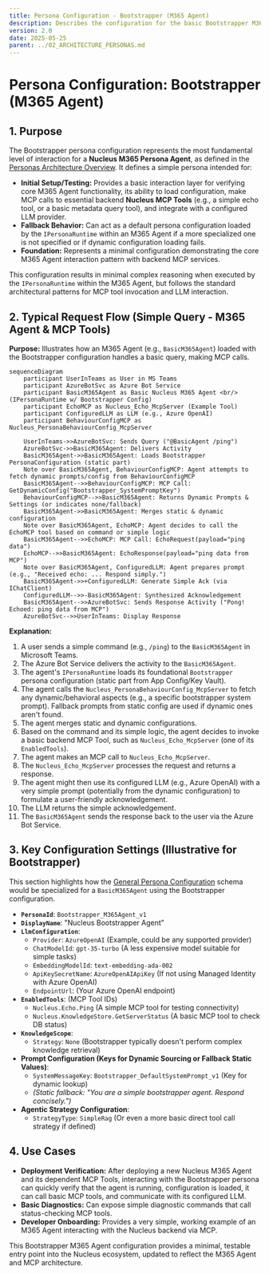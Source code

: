 ```yaml
---
title: Persona Configuration - Bootstrapper (M365 Agent)
description: Describes the configuration for the basic Bootstrapper M365 Persona Agent, serving as a foundation or fallback, using MCP Tools.
version: 2.0
date: 2025-05-25
parent: ../02_ARCHITECTURE_PERSONAS.md
---
```


# Persona Configuration: Bootstrapper (M365 Agent)

## 1. Purpose

The Bootstrapper persona configuration represents the most fundamental level of interaction for a **Nucleus M365 Persona Agent**, as defined in the [Personas Architecture Overview](../02_ARCHITECTURE_PERSONAS.md). It defines a simple persona intended for:

*   **Initial Setup/Testing:** Provides a basic interaction layer for verifying core M365 Agent functionality, its ability to load configuration, make MCP calls to essential backend **Nucleus MCP Tools** (e.g., a simple echo tool, or a basic metadata query tool), and integrate with a configured LLM provider.
*   **Fallback Behavior:** Can act as a default persona configuration loaded by the `IPersonaRuntime` within an M365 Agent if a more specialized one is not specified or if dynamic configuration loading fails.
*   **Foundation:** Represents a minimal configuration demonstrating the core M365 Agent interaction pattern with backend MCP services.

This configuration results in minimal complex reasoning when executed by the `IPersonaRuntime` within the M365 Agent, but follows the standard architectural patterns for MCP tool invocation and LLM interaction.

## 2. Typical Request Flow (Simple Query - M365 Agent & MCP Tools)

**Purpose:** Illustrates how an M365 Agent (e.g., `BasicM365Agent`) loaded with the Bootstrapper configuration handles a basic query, making MCP calls.

```mermaid
sequenceDiagram
    participant UserInTeams as User in MS Teams
    participant AzureBotSvc as Azure Bot Service
    participant BasicM365Agent as Basic Nucleus M365 Agent <br/> (IPersonaRuntime w/ Bootstrapper Config)
    participant EchoMCP as Nucleus_Echo_McpServer (Example Tool)
    participant ConfiguredLLM as LLM (e.g., Azure OpenAI)
    participant BehaviourConfigMCP as Nucleus_PersonaBehaviourConfig_McpServer

    UserInTeams->>AzureBotSvc: Sends Query ("@BasicAgent /ping")
    AzureBotSvc->>BasicM365Agent: Delivers Activity
    BasicM365Agent->>BasicM365Agent: Loads Bootstrapper PersonaConfiguration (static part)
    Note over BasicM365Agent, BehaviourConfigMCP: Agent attempts to fetch dynamic prompts/config from BehaviourConfigMCP
    BasicM365Agent-->>BehaviourConfigMCP: MCP Call: GetDynamicConfig("Bootstrapper_SystemPromptKey")
    BehaviourConfigMCP-->>BasicM365Agent: Returns Dynamic Prompts & Settings (or indicates none/fallback)
    BasicM365Agent->>BasicM365Agent: Merges static & dynamic configuration
    Note over BasicM365Agent, EchoMCP: Agent decides to call the EchoMCP tool based on command or simple logic
    BasicM365Agent-->>EchoMCP: MCP Call: EchoRequest(payload="ping data")
    EchoMCP-->>BasicM365Agent: EchoResponse(payload="ping data from MCP")
    Note over BasicM365Agent, ConfiguredLLM: Agent prepares prompt (e.g., "Received echo: ... Respond simply.")
    BasicM365Agent->>+ConfiguredLLM: Generate Simple Ack (via IChatClient)
    ConfiguredLLM-->>-BasicM365Agent: Synthesized Acknowledgement
    BasicM365Agent-->>AzureBotSvc: Sends Response Activity ("Pong! Echoed: ping data from MCP")
    AzureBotSvc-->>UserInTeams: Display Response
```

**Explanation:**
1.  A user sends a simple command (e.g., `/ping`) to the `BasicM365Agent` in Microsoft Teams.
2.  The Azure Bot Service delivers the activity to the `BasicM365Agent`.
3.  The agent's `IPersonaRuntime` loads its foundational `Bootstrapper` persona configuration (static part from App Config/Key Vault).
4.  The agent calls the `Nucleus_PersonaBehaviourConfig_McpServer` to fetch any dynamic/behavioral aspects (e.g., a specific bootstrapper system prompt). Fallback prompts from static config are used if dynamic ones aren't found.
5.  The agent merges static and dynamic configurations.
6.  Based on the command and its simple logic, the agent decides to invoke a basic backend MCP Tool, such as `Nucleus_Echo_McpServer` (one of its `EnabledTools`).
7.  The agent makes an MCP call to `Nucleus_Echo_McpServer`.
8.  The `Nucleus_Echo_McpServer` processes the request and returns a response.
9.  The agent might then use its configured LLM (e.g., Azure OpenAI) with a very simple prompt (potentially from the dynamic configuration) to formulate a user-friendly acknowledgement.
10. The LLM returns the simple acknowledgement.
11. The `BasicM365Agent` sends the response back to the user via the Azure Bot Service.

## 3. Key Configuration Settings (Illustrative for Bootstrapper)

This section highlights how the [General Persona Configuration](./ARCHITECTURE_PERSONAS_CONFIGURATION.md) schema would be specialized for a `BasicM365Agent` using the Bootstrapper configuration.

*   **`PersonaId`**: `Bootstrapper_M365Agent_v1`
*   **`DisplayName`**: "Nucleus Bootstrapper Agent"
*   **`LlmConfiguration`**:
    *   `Provider`: `AzureOpenAI` (Example, could be any supported provider)
    *   `ChatModelId`: `gpt-35-turbo` (A less expensive model suitable for simple tasks)
    *   `EmbeddingModelId`: `text-embedding-ada-002`
    *   `ApiKeySecretName`: `AzureOpenAIApiKey` (If not using Managed Identity with Azure OpenAI)
    *   `EndpointUrl`: (Your Azure OpenAI endpoint)
*   **`EnabledTools`**: (MCP Tool IDs)
    *   `Nucleus.Echo.Ping` (A simple MCP tool for testing connectivity)
    *   `Nucleus.KnowledgeStore.GetServerStatus` (A basic MCP tool to check DB status)
*   **`KnowledgeScope`**:
    *   `Strategy`: `None` (Bootstrapper typically doesn't perform complex knowledge retrieval)
*   **Prompt Configuration (Keys for Dynamic Sourcing or Fallback Static Values)**:
    *   `SystemMessageKey`: `Bootstrapper_DefaultSystemPrompt_v1` (Key for dynamic lookup)
    *   *(Static fallback: "You are a simple bootstrapper agent. Respond concisely.")*
*   **Agentic Strategy Configuration**:
    *   `StrategyType`: `SimpleRag` (Or even a more basic direct tool call strategy if defined)

## 4. Use Cases

*   **Deployment Verification:** After deploying a new Nucleus M365 Agent and its dependent MCP Tools, interacting with the Bootstrapper persona can quickly verify that the agent is running, configuration is loaded, it can call basic MCP tools, and communicate with its configured LLM.
*   **Basic Diagnostics:** Can expose simple diagnostic commands that call status-checking MCP tools.
*   **Developer Onboarding:** Provides a very simple, working example of an M365 Agent interacting with the Nucleus backend via MCP.

This Bootstrapper M365 Agent configuration provides a minimal, testable entry point into the Nucleus ecosystem, updated to reflect the M365 Agent and MCP architecture.
